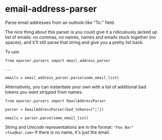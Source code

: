 email-address-parser
====================

Parse email addresses from an outlook-like "To:" field.

The nice thing about this parser is you could give it a ridiculously jacked up list of emails: no commas, no names, names and emails stuck together (no spaces), and it'll still parse that string and give you a pretty list back.


To use: 

    from eparser.parsers import email_address_parser
    
    ...
    
    emails = email_address_parser.parse(some_email_list)


Alternatively, you can instantiate your own with a list of additional bad tokens you want stripped from names:

    from eparser.parsers import EmailAddressParser 
    
    parser = EmailAddressParser(bad_tokens=[";"])
    
    emails = parser.parse(some_email_list)

String and Unicode representations are in the format: `"Foo Bar" <foo@bar.com>` 
If there is no name, it's just the email.



